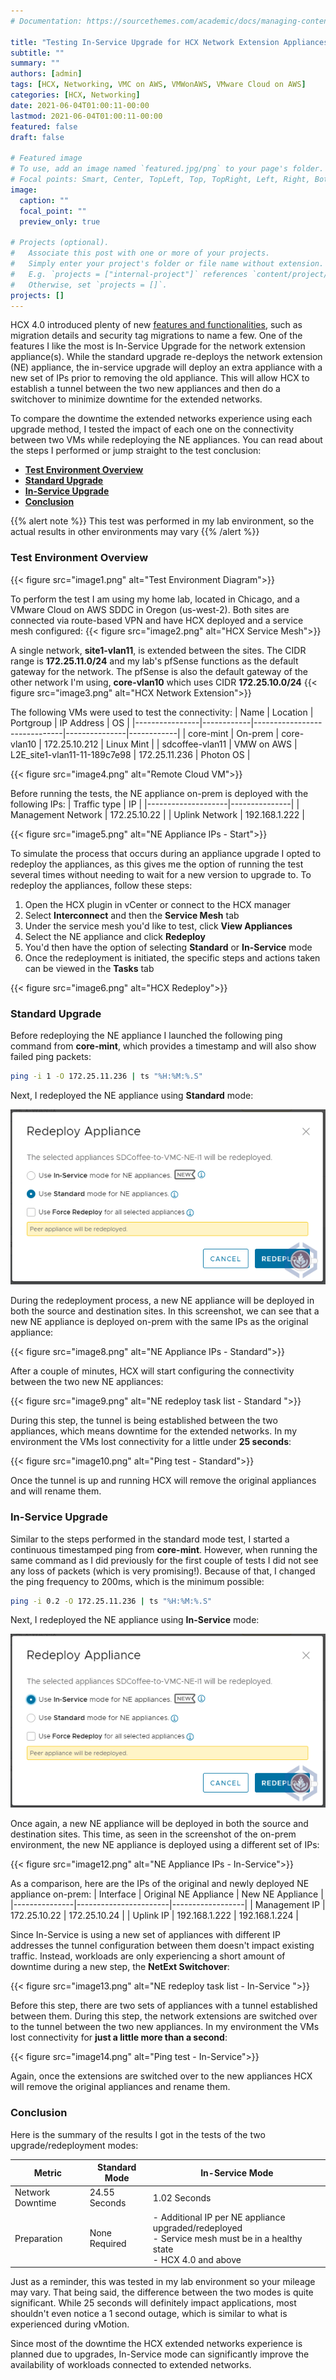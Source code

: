 ```yaml
---
# Documentation: https://sourcethemes.com/academic/docs/managing-content/

title: "Testing In-Service Upgrade for HCX Network Extension Appliances"
subtitle: ""
summary: ""
authors: [admin]
tags: [HCX, Networking, VMC on AWS, VMWonAWS, VMware Cloud on AWS]
categories: [HCX, Networking]
date: 2021-06-04T01:00:11-00:00
lastmod: 2021-06-04T01:00:11-00:00
featured: false
draft: false

# Featured image
# To use, add an image named `featured.jpg/png` to your page's folder.
# Focal points: Smart, Center, TopLeft, Top, TopRight, Left, Right, BottomLeft, Bottom, BottomRight.
image:
  caption: ""
  focal_point: ""
  preview_only: true

# Projects (optional).
#   Associate this post with one or more of your projects.
#   Simply enter your project's folder or file name without extension.
#   E.g. `projects = ["internal-project"]` references `content/project/deep-learning/index.md`.
#   Otherwise, set `projects = []`.
projects: []
---
```


HCX 4.0 introduced plenty of new <u>[features and functionalities](https://blogs.vmware.com/networkvirtualization/2021/02/introducing-hcx4-0.html/)</u>, such as migration details and security tag migrations to name a few. One of the features I like the most is In-Service Upgrade for the network extension appliance(s). While the standard upgrade re-deploys the network extension (NE) appliance, the in-service upgrade will deploy an extra appliance with a new set of IPs prior to removing the old appliance. This will allow HCX to establish a tunnel between the two new appliances and then do a switchover to minimize downtime for the extended networks.

To compare the downtime the extended networks experience using each upgrade method, I tested the impact of each one on the connectivity between two VMs while redeploying the NE appliances. You can read about the steps I performed or jump straight to the test conclusion:
* **<u>[Test Environment Overview](#test-environment-overview)</u>**
* **<u>[Standard Upgrade](#standard-upgrade)</u>**
* **<u>[In-Service Upgrade](#in-service-upgrade)</u>**
* **<u>[Conclusion](#conclusion)</u>**

{{% alert note %}}
This test was performed in my lab environment, so the actual results in other environments may vary
{{% /alert %}}

### Test Environment Overview
{{< figure src="image1.png" alt="Test Environment Diagram">}}

To perform the test I am using my home lab, located in Chicago, and a VMware Cloud on AWS SDDC in Oregon (us-west-2). Both sites are connected via route-based VPN and have HCX deployed and a service mesh configured:
{{< figure src="image2.png" alt="HCX Service Mesh">}}

A single network, **site1-vlan11**, is extended between the sites. The CIDR range is **172.25.11.0/24** and my lab's pfSense functions as the default gateway for the network. The pfSense is also the default gateway of the other network I'm using, **core-vlan10** which uses CIDR ****172.25.10.0/24****
{{< figure src="image3.png" alt="HCX Network Extension">}}

The following VMs were used to test the connectivity:
| Name           | Location   | Portgroup                    | IP Address    | OS         |
|----------------|------------|------------------------------|---------------|------------|
| core-mint      | On-prem    | core-vlan10                | 172.25.10.212 | Linux Mint |
| sdcoffee-vlan11 | VMW on AWS | L2E_site1-vlan11-11-189c7e98 | 172.25.11.236 | Photon OS  |

{{< figure src="image4.png" alt="Remote Cloud VM">}}

Before running the tests, the NE appliance on-prem is deployed with the following IPs:
| Traffic type       | IP            |
|--------------------|---------------|
| Management Network | 172.25.10.22  |
| Uplink Network     | 192.168.1.222 |

{{< figure src="image5.png" alt="NE Appliance IPs - Start">}}

To simulate the process that occurs during an appliance upgrade I opted to redeploy the appliances, as this gives me the option of running the test several times without needing to wait for a new version to upgrade to. To redeploy the appliances, follow these steps:
1. Open the HCX plugin in vCenter or connect to the HCX manager
2. Select **Interconnect** and then the **Service Mesh** tab
3. Under the service mesh you'd like to test, click **View Appliances**
4. Select the NE appliance and click **Redeploy**
5. You'd then have the option of selecting **Standard** or **In-Service** mode
6. Once the redeployment is initiated, the specific steps and actions taken can be viewed in the **Tasks** tab

{{< figure src="image6.png" alt="HCX Redeploy">}}

### Standard Upgrade

Before redeploying the NE appliance I launched the following ping command from **core-mint**, which provides a timestamp and will also show failed ping packets:
```bash
ping -i 1 -O 172.25.11.236 | ts "%H:%M:%.S"
```

Next, I redeployed the NE appliance using **Standard** mode:

![NE Redeployment - Standard](image7.png)

During the redeployment process, a new NE appliance will be deployed in both the source and destination sites. In this screenshot, we can see that a new NE appliance is deployed on-prem with the same IPs as the original appliance:

{{< figure src="image8.png" alt="NE Appliance IPs - Standard">}}

After a couple of minutes, HCX will start configuring the connectivity between the two new NE appliances:

{{< figure src="image9.png" alt="NE redeploy task list - Standard ">}}

During this step, the tunnel is being established between the two appliances, which means downtime for the extended networks. In my environment the VMs lost connectivity for a little under **25 seconds**:

{{< figure src="image10.png" alt="Ping test - Standard">}}

Once the tunnel is up and running HCX will remove the original appliances and will rename them.

### In-Service Upgrade

Similar to the steps performed in the standard mode test, I started a continuous timestamped ping from **core-mint**. However, when running the same command as I did previously for the first couple of tests I did not see any loss of packets (which is very promising!). Because of that, I changed the ping frequency to 200ms, which is the minimum possible:
```bash
ping -i 0.2 -O 172.25.11.236 | ts "%H:%M:%.S"
```

Next, I redeployed the NE appliance using **In-Service** mode:

![NE Redeployment - Standard](image11.png)

Once again, a new NE appliance will be deployed in both the source and destination sites. This time, as seen in the screenshot of the on-prem environment, the new NE appliance is deployed using a different set of IPs:

{{< figure src="image12.png" alt="NE Appliance IPs - In-Service">}}

As a comparison, here are the IPs of the original and newly deployed NE appliance on-prem:
| Interface     | Original NE Appliance | New NE Appliance |
|---------------|-----------------------|------------------|
| Management IP | 172.25.10.22          | 172.25.10.24     |
| Uplink IP     | 192.168.1.222         | 192.168.1.224    |

Since In-Service is using a new set of appliances with different IP addresses the tunnel configuration between them doesn't impact existing traffic. Instead, workloads are only experiencing a short amount of downtime during a new step, the **NetExt Switchover**:

{{< figure src="image13.png" alt="NE redeploy task list - In-Service ">}}

Before this step, there are two sets of appliances with a tunnel established between them. During this step, the network extensions are switched over to the tunnel between the two new appliances. In my environment the VMs lost connectivity for **just a little more than a second**:

{{< figure src="image14.png" alt="Ping test - In-Service">}}

Again, once the extensions are switched over to the new appliances HCX will remove the original appliances and rename them.

### Conclusion

Here is the summary of the results I got in the tests of the two upgrade/redeployment modes:

| Metric           | Standard Mode | In-Service Mode                                                                            |
|------------------|---------------|--------------------------------------------------------------------------------------------|
| Network Downtime | 24.55 Seconds | 1.02 Seconds                                                                               |
| Preparation      | None Required | - Additional IP per NE appliance upgraded/redeployed <br> - Service mesh must be in a healthy state <br> - HCX 4.0 and above |

Just as a reminder, this was tested in my lab environment so your mileage may vary. That being said, the difference between the two modes is quite significant. While 25 seconds will definitely impact applications, most shouldn't even notice a 1 second outage, which is similar to what is experienced during vMotion.

Since most of the downtime the HCX extended networks experience is planned due to upgrades, In-Service mode can significantly improve the availability of workloads connected to extended networks.
